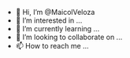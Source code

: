 - 👋 Hi, I’m @MaicolVeloza
- 👀 I’m interested in ...
- 🌱 I’m currently learning ...
- 💞️ I’m looking to collaborate on ...
- 📫 How to reach me ...

<!---
MaicolVeloza/MaicolVeloza is a ✨ special ✨ repository because its `README.md` (this file) appears on your GitHub profile.
You can click the Preview link to take a look at your changes.
--->
